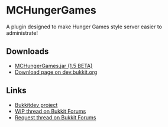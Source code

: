 MCHungerGames
=============

A plugin designed to make Hunger Games style server easier to administrate!

Downloads
-------

* [MCHungerGames.jar (1.5 BETA)](http://dl.dropbox.com/u/39588938/MCHungerGames.jar)
* [Download page on dev.bukkit.org](http://dev.bukkit.org/server-mods/mchungergames/files/5-mchunger-games-1-2-beta/)

Links
-------

* [Bukkitdev project](http://dev.bukkit.org/server-mods/mchungergames/)
* [WIP thread on Bukkit Forums](http://forums.bukkit.org/threads/65462/#post-1023363)
* [Request thread on Bukkit Forums](http://forums.bukkit.org/threads/64072/#post-1015730)